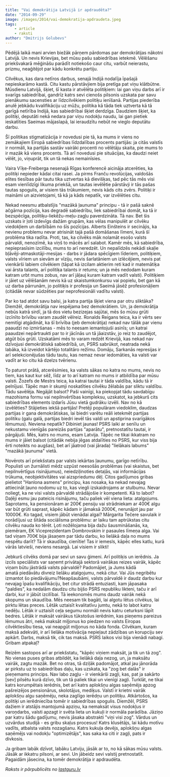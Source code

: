 ```yaml
---
title: "Vai demokrātija Latvijā ir apdraudēta?"
date: "2014-09-29"
image: /images/2014/vai-demokratija-apdraudeta.jpeg
tags:
    - article
    - raksti
author: "Dmitrijs Golubevs"
---
```


Pēdējā laikā mani arvien biežāk pārņem pārdomas par demokrātijas nākotni Latvijā. Un nevis Krievijas, bet mūsu pašu sabiedrības ietekmē. Vēlēšanu priekšvakarā mēģināšu parādīt notiekošo caur citu, varbūt neierastu, prizmu, neaģitējot par kādu konkrētu partiju.

Cilvēkus, kas dara netīros darbus, senajā Indijā nodalīja īpašajā nepieskarāmo kastā. Citu kastu pārstāvjiem bija pretīga pat viņu klātbūtne. Mūsdienu Latvijā, šķiet, šī kasta ir atvēlēta politiķiem: lai gan viņu darbs arī ir svarīgs sabiedrībai, gandrīz katrs sevi cienošs pilsonis uzskata par savu pienākumu sacensties ar līdzcilvēkiem politiķu ienīšanā. Partijas piederība anulē jebkādu kvalifikāciju uz mūžu, politika kā tāda tiek uztverta kā tā garīgā netīrība Indijā, kas sabiedrībai šķiet derdzīga. Daudziem šķiet, ka politiķi, deputāti nekā nedara par viņu nodokļu naudu, lai gan pietiek ieskatīties Saeimas mājaslapā, lai ieraudzītu nebūt ne vieglo deputātu darbu.

Šī politikas stigmatizācija ir novedusi pie tā, ka mums ir viens no zemākajiem Eiropā sabiedrības līdzdalības procents partijās: ja citās valstīs ir normāli, ka partijās sastāv vairāki procenti no vēlētāju skaita, pie mums to ir mazāk kā viens procents. Tā arī novedusi pie situācijas, ka daudzi neiet vēlēt, jo, viņuprāt, tik un tā nekas nemainīsies.

Vaira Vīķe-Freiberga nesenajā Rīgas konferencē aicināja atcerēties, ka politiķi nepieder kādai citai rasei. Ja pirms Franču revolūcijas, valdošās elites tiesības pār tautu tika uztvertas kā dievišķas, tad pēc tās mēs visi esam vienlīdzīgi likuma priekšā, un tautas ievēlētie pārstāvji ir tās pašas tautas spogulis, ar visiem tās trūkumiem, nevis kāds cits zvērs. Politiķi ir maināmi un aizvietojami, tā kā ja kāds nepatīk, var izvēlēties citu.

Nekad neesmu atbalstījis "mazākā ļaunuma" principu - tā ir pašā saknē ačgārna pozīcija, kas degradē sabiedrību, liek sabiedrībai domāt, ka tā ir bezspēcīga, politiķu-liekēžu-meļu-zagļu paverdzināta. Tā nav. Bet šis uzskats ir ļoti izdevīgs dažām grupām, kas vēlas manipulēt ar cilvēku viedokļiem un darbībām no šīs pozīcijas. Alberts Einšteins ir secinājis, ka nevienu problemu nevar atrisināt tajā pašā domāšanas līmeni, kurā šī problēma tika radīta. Proti, tas, ka cilvēks māk nolamāt esošo valsts pārvaldi, nenozīmē, ka viņš to mācēs arī salabot. Kamēr mēs, kā sabiedrība, nepieprasīsim izcilību, mums to arī neredzēt. Un nepalīdzēs nekādi skaļie bļāvēji-atmaskotāji-mesijas - darbs ir jādara spēcīgiem līderiem, politiķiem, valsts vīriem un sievām ar vīziju, nevis šarlatāniem un izlēcējiem, nevis pat vienkārši labiem cilvēkiem (tāpat kā izcilam aktierim reti kad ir matemātiķa vai ārsta talants, arī politiķa talants ir retums; un ja mēs nedodam kuram katram urbt mums zobus, nav arī jāļauj kuram katram vadīt valsti). Politiķiem ir jāiet uz vēlēšanām nevis kā uz skaistumkonkursu vai popielu, bet gan kā uz darba pārrunām, jo politiķis ir profesija un Saeimā jāsēž profesionāļiem (citādāk nevar sūdzēties par neprofesionāli vadītu valsti).

Par ko tad atdot savu balsi, ja katra partija šķiet viena par otru sliktāka? Diemžēl, demokrātija nav iespējama bez demokrātiem. Un, ja demokrātija nebūs katrā sirdī, ja tā dos vietu bezizejas sajūtai, mēs šo mūsu grūti izcīnīto brīvību varam zaudēt vēlreiz. Ronalds Reigans teica, ka ir vērts sev nemitīgi atgādināt, ka šī brīvība (jeb demokrātija) nekad nav tālāk par vienu paaudzi no izmiršanas - mēs to neesam iemantojuši asinīs; un katrai paaudzei nepārtraukti par to ir jācīnās un tā jāaizstāv, jo reiz to zaudējot, atgūt būs grūti. Uzskatāmi mēs to varam redzēt Krievijā, kas nekad nav dzīvojusi demokrātiskā sabiedrībā, un, PSRS sabrūkot, neatrada nekā labāka, kā izveidot kārtējo totalitāro režīmu. Domāju, Sarkanās represijas ir arī selekcionējušas tādu tautu, kas nemaz nevar iedomāties, ka valsti var vadīt ar ko citu kā dzelzs tvērienu.

To paturot prātā, atcerēsimies, ka valsts sākas no katra no mums, nevis no tiem, kas kaut kur sēž, līdz ar to arī katram no mums ir atbildība par mūsu valsti. Žozefs de Mestrs teica, ka katrai tautai ir tāda valdība, kādu tā ir pelnījusi. Tāpēc man ir skumji noskatīties cilvēku žēlabās par sliktu valdību. Tādu savēlēja. Negājāt balsot? Paši vainīgi, ka piekopjat tādu savdabīgu mazohisma formu vai nepilnvērtības kompleksu, uzskatot, ka jebkurš cits sabiedrības elements izdarīs Jūsu vietā gudrāku izvēli. Nav no kā izvēlēties? Stājieties iekšā partijās! Pretēji populāram viedoklim, daudzas partijas ir gana demokrātiskas, lai biedri varētu reāli ietekmēt partijas politiku (galu galā, partijas biedri ievēl tās valdi un apstiprina svarīgākos lēmumus). Neviena nepatīk? Dibiniet jaunas! PSRS laiki ar senīlu un nekustamu vienīgās pareizās partijas "aparātu", pretnostatītu tautai, ir pārgājuši. Mēs, katrs no mums, esam Latvija. Tāpēc ne tikai ikkatram no mums ir jāiet balsot (citādāk nebija jēgas atdalīties no PSRS, kur viss bija ērti noteikts no augšas), bet arī jāatrod (vai jārada) "lielākais labums" "mazākā ļaunuma" vietā.

Novērots arī priekšstats par valsts iekārtas ļaunumu, garīgo netīrību. Populisti un žurnālisti mēdz uzpūst neesošās problēmas (vai skaistus, bet nepilnvērtīgus risinājumus), neiedziļinoties detaļās, vai informācijas trūkuma, neobjektivitātes vai aizspriedumu dēļ. Citos gadījumos gribas pielietot "Hanlona asmens" principu, kas nosaka, ka nekad nevajag attiecināt ļauno nodomu uz to, kas viegli izskaidrojams ar stulbumu. Nevar noliegt, ka ne visi valsts pārvaldē strādājošie ir kompetenti. Kā to labot? Daļēji esmu jau pateicis risinājumu, taču paliek vēl viena lieta: atalgojums. Saprotams, ka pensionāram ar 200€ pensiju vai strādniekam ar 400€ algu var būt grūti saprast, kāpēc kādam ir jāmaksā 2000€, nerunājot jau par 10000€. Ko tagad, visiem jābūt vienādai algai? Mārgarita Tečere savulaik ir norādījusi uz šitāda sociālisma problēmu: ar laiku tam aptrūkstas citu cilvēku nauda ko tērēt. Ļoti nožēlojama bija dažu šausmināšanās, ka, piemēram, EK Viceprezidentam Dombrovskim ir pasaules līmeņa alga. Vai tad viņam 700€ bija jāsaņem par tādu darbu, ko lielākā daļa no mums nespētu darīt? Tā ir skaudība, cienītie! Tas ir iemesls, kāpēc elles katlu, kurā vārās latvieši, neviens nesargā. Lai visiem ir slikti!

Jebkurš cilvēks domā par sevi un savu ģimeni. Arī politiķis un ierēdnis. Ja izcils speciālists var saņemt privātajā sektorā vairākas reizes vairāk, kāpēc viņam būtu jāstrādā valsts pārvaldē? Padomājiet, ja Jums kādā amatā piedāvātu divreiz lielāku atalgojumu, nekā citur. Vai Jūs negribētu izmantot šo piedāvājumu?Neapšaubāmi, valsts pārvaldē ir daudz darbu kur nevajag īpašu kvalifikāciju, bet citur strādā entuziasti, kam jāpasaka "paldies", ka nedalām daudzu citu bijšo PSRS republiku likteni, taču ir arī darbi, kur ir jābūt izcilībai. Tā ieekonomēs mums daudz vairāk nekā skopums un skaudība. Mēs neesam tik bagāti, lai algotu lētus cilvēkus, lai pirktu lētas preces. Lētāk uztaisīt kvalitatīvu jumtu, nekā to labot katru nedēļu. Lētāk ir uztaisīt ceļa segumu normāli nevis katru ceturksni lāpīt bedres. Lētāk ir maksāt vairākus tūkstošus ierēdnim, kas pieņems pareizus lēmumus ātri, nekā maksāt miļjonus ko piedzen no valsts Eiropas cilvēktiesību tiesa, vai neapgūt miļjonus no kāda fonda. Cilvēkam, kuram maksā adekvāti, ir arī lielāka motivācija nepieļaut zādzības un korupciju sev apkārt. Darbs, maksā tik, cik tas maksā. PSRS laikos visi bija vienādi nabagi. Gribam atpakaļ?

Reizēm sastopos arī ar priekšstatu, "kāpēc viņiem maksāt, ja tik un tā zog". No vienas puses gribas atbildēt, ka lielākā daļa nezog, un, ja maksātu vairāk, zagtu mazāk. Bet no otras, tā dziļāk padomājot, atkal jau jānorāda ar pirkstu uz to sabiedrības daļu, kas uzskata, ka "zog bet dalās" ir pieņemams princips. Nav labo zagļu - ir vienkārši zagļi, kas, pat ja sakārto \[sev\] pilsētu kurā dzīvo, tik un tā paliek tikai un vienīgi zagļi. Turklāt, ne tikai katrs korumpētais ierēdnis, bet arī katrs aplokšņu algas saņēmējs apzog pašreizējos pensionārus, skolotājus, mediķus. Valstī ir krietni vairāk aplokšņu algu saņēmēju, neka zaglīgo ierēdņu un politiķu. Atkārtošos, ka politiķi un ierēdniecība tomēr ir sabiedrības spogulis. Diemžēl, PSRS dažiem ir atstājis mantojumā apziņu, ka nemaksāt visus nodokļus ir varoņdarbs, valsti apzagt ir svēta lieta un kukuļi ir normāla parādība. Jāziņo par katru šādu gadījumu, nevis jāsaka abstrakti "viņi visi zog". Vārdus un uzvārdus studijā - es gribu skaļus procesus! Katrs klusētājs, lai kādu motīvu vadīts, atbalsta valsts nozagšanu. Katrs kukuļa devējs, aplokšņu algas saņēmējs vai nodokļu "optimizētājs", kas saka ka citi ir zagļi, pats ir divkosis.

Ja gribam labāk dzīvot, labāku Latviju, jāsāk ar to, no kā sākas mūsu valsts. Jāsāk ar ikkatru pilsoni, ar sevi. Un jābeidz sevi valstij pretnostatīt. Pagaidām jāsecina, ka tomēr demokrātija ir apdraudēta.

_Raksts ir pārpublicēts no [lastguru.lv](https://lastguru.lv/vai-demokratija-latvija-ir-apdraudeta/)_
